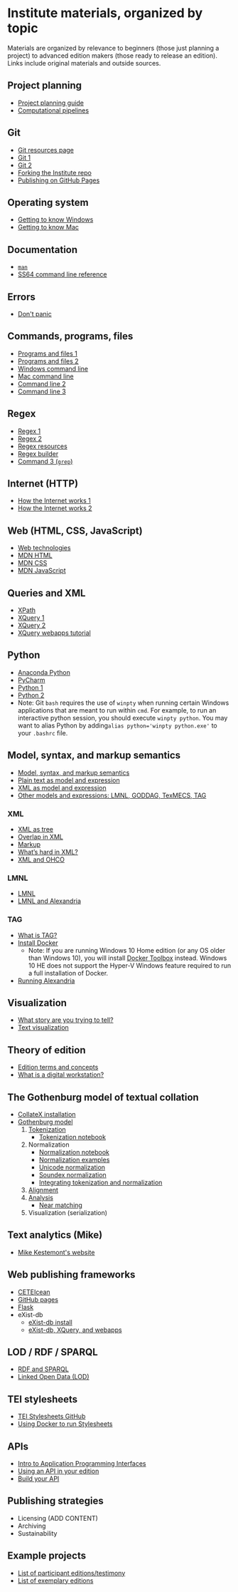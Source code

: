 # Institute materials, organized by topic

Materials are organized by relevance to beginners (those just planning a project) to advanced edition makers (those ready to release an edition). Links include original materials and outside sources.


## Project planning
* [Project planning guide](../schedule/week_2/project_planning.md)
* [Computational pipelines](../../schedule/week_2/computational_pipeline.md)

## Git
* [Git resources page](../schedule/week_1/git_resources.md)
* [Git 1](../schedule/week_1/git_1.md)
* [Git 2](../schedule/week_1/git_2.md)
* [Forking the Institute repo](../schedule/week_2/fork.md)
* [Publishing on GitHub Pages](https://guides.github.com/features/pages/)

## Operating system
* [Getting to know Windows](../schedule/week_1/getting_to_know_windows.md)
* [Getting to know Mac](../schedule/week_1/getting_to_know_mac.md)

## Documentation
* [`man`](https://www.cs.mcgill.ca/~guide/help/man.html)
* [SS64 command line reference](https://ss64.com)

## Errors
* [Don't panic](../schedule/week_1/dont_panic.md)

## Commands, programs, files
* [Programs and files 1](../schedule/week_1/programs_1.md)
* [Programs and files 2](../schedule/week_1/programs_2.md)
* [Windows command line](../schedule/week_1/command_1_windows.md)
* [Mac command line](../schedule/week_1/command_1_mac.md)
* [Command line 2](../schedule/week_1/command_2.md)
* [Command line 3](../schedule/week_1/command_3.md)

## Regex
* [Regex 1](../schedule/week_1/regex_1.md)
* [Regex 2](../schedule/week_1/regex_2.md)
* [Regex resources](../schedule/week_1/regex_resources.md)
* [Regex builder](https://regex101.com)
* [Command 3 (`grep`)](https://pittsburgh-neh-institute.github.io/Institute-Materials-2017/schedule/week_1/command_3.html#finding-things-with-grep)

## Internet (HTTP)
* [How the Internet works 1](../schedule/week_1/internet_1.md)
* [How the Internet works 2](../schedule/week_1/internet_2.md)

## Web (HTML, CSS, JavaScript)
* [Web technologies](../schedule/week_1/web_technologies.md)
* [MDN HTML](https://developer.mozilla.org/en-US/docs/Web/HTML)
* [MDN CSS](https://developer.mozilla.org/en-US/docs/Web/CSS)
* [MDN JavaScript](https://developer.mozilla.org/en-US/docs/Web/JavaScript)

## Queries and XML
* [XPath](../schedule/week_2/xpath.md)
* [XQuery 1](../schedule/week_2/xquery_1.md)
* [XQuery 2](../schedule/week_3/xquery_2.md)
* [XQuery webapps tutorial](../schedule/week_3/xquery_3.md)

## Python
* [Anaconda Python](https://www.anaconda.com/download/)
* [PyCharm](https://www.jetbrains.com/pycharm/)
* [Python 1](../schedule/week_1/python_1.html)
* [Python 2](../schedule/week_1/python_2.html)
* Note: Git `bash` requires the use of `winpty` when running certain Windows applications that are meant to run within `cmd`. For example, to run an interactive python session, you should execute `winpty python`. You may want to alias Python by adding`alias python='winpty python.exe'` to your `.bashrc` file.

## Model, syntax, and markup semantics
* [Model, syntax, and markup semantics](../schedule/week_2/model_syntax_semantics.md)
* [Plain text as model and expression](../schedule/week_2/plain.md)
* [XML as model and expression](../schedule/week_2/xml_model.md)
* [Other models and expressions: LMNL, GODDAG, TexMECS, TAG](../schedule/week_2/other_models.md)

### XML
* [XML as tree](../schedule/week_2/xpath.md)
* [Overlap in XML](../schedule/week_2/overlap_xml.md)
* [Markup](../schedule/week_2/explicit.md)
* [What’s hard in XML?](../schedule/week_2/xml_limitations.md)
* [XML and OHCO](../schedule/week_2/ohco.md)

### LMNL
* [LMNL](../schedule/week_2/lmnl_syntax.md)
* [LMNL and Alexandria](../schedule/week_2/lmnl_alexandria.md)

### TAG
* [What is TAG?](../schedule/week_2/tag.md)
* [Install Docker](https://docs.docker.com/install/#platform-support-matrix)
	* Note: If you are running Windows 10 Home edition (or any OS older than Windows 10), you will install [Docker Toolbox](https://docs.docker.com/toolbox/overview/) instead. Windows 10 HE does not support the Hyper-V Windows feature required to run a full installation of Docker.
* [Running Alexandria](../schedule/week_3/alexandria.md)

## Visualization
* [What story are you trying to tell?](../schedule/week_2/sample_visualizations.md)
* [Text visualization](../schedule/week_3/visualization.md)

## Theory of edition
* [Edition terms and concepts](../schedule/week_2/edition_terms_and_concepts.md)
* [What is a digital workstation?](../schedule/week_3/digital_workstation.md)

## The Gothenburg model of textual collation
* [CollateX installation](https://github.com/Pittsburgh-NEH-Institute/Institute-Materials-2017/blob/master/schedule/week_2/collatex_installation.ipynb)
* [Gothenburg model](../schedule/week_2/gothenburg.md)
	1. [Tokenization](../schedule/week_2/tokenization.md)
		* [Tokenization notebook](https://github.com/Pittsburgh-NEH-Institute/Institute-Materials-2017/blob/master/schedule/week_2/Tokenization.ipynb)
	1. Normalization
		* [Normalization notebook](https://github.com/Pittsburgh-NEH-Institute/Institute-Materials-2017/blob/master/schedule/week_2/Normalization.ipynb)
		* [Normalization examples](https://github.com/Pittsburgh-NEH-Institute/Institute-Materials-2017/blob/master/schedule/week_2/Normalization_examples.ipynb)
		* [Unicode normalization](https://github.com/Pittsburgh-NEH-Institute/Institute-Materials-2017/blob/master/schedule/week_2/Unicode_normalization.ipynb)
		* [Soundex normalization](https://github.com/Pittsburgh-NEH-Institute/Institute-Materials-2017/blob/master/schedule/week_2/Soundex_normalization.ipynb)
		* [Integrating tokenization and normalization](https://github.com/Pittsburgh-NEH-Institute/Institute-Materials-2017/blob/master/schedule/week_2/Integrating_tokenization_and_normalization.ipynb)
	1. [Alignment](../schedule/week_2/alignment.md)
	1. [Analysis](../schedule/week_2/analysis.md)
		* [Near matching](https://github.com/Pittsburgh-NEH-Institute/Institute-Materials-2017/blob/master/schedule/week_2/Near_matching.ipynb)
	1. Visualization (serialization)

## Text analytics (Mike)
* [Mike Kestemont's website](http://www.mike-kestemont.org/)

## Web publishing frameworks
* [CETEIcean](http://philomousos.com/CETEIcean/index.html)
* [GitHub pages](https://pages.github.com/)
* [Flask](http://flask.pocoo.org/)
* eXist-db
	* [eXist-db install](http://exist-db.org/exist/apps/homepage/index.html)
	* [eXist-db, XQuery, and webapps ](https://pittsburgh-neh-institute.github.io/Institute-Materials-2017/schedule/week_3/exist_xquery_webapps.html)

## LOD / RDF / SPARQL
* [RDF and SPARQL](../schedule/week_3/rdf_sparql.md)
* [Linked Open Data (LOD)](../schedule/week_2/linked_open_data.md)

## TEI stylesheets
* [TEI Stylesheets GitHub](https://github.com/TEIC/Stylesheets#stylesheets)
* [Using Docker to run Stylesheets](../schedule/week_3/xslt.md)

## APIs
* [Intro to Application Programming Interfaces](../schedule/week_3/api_intro.md)
* [Using an API in your edition](../schedule/week_3/using_apis_edition.md)
* [Build your API](../schedule/week_3/building_apis.md)


## Publishing strategies
* Licensing (ADD CONTENT)
* Archiving
* Sustainability

## Example projects
* [List of participant editions/testimony](participant_editions.md)
* [List of exemplary editions](exemplary_editions.md)